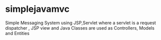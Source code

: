 simplejavamvc
=============

Simple Messaging System using JSP,Servlet where a servlet is a request dispatcher , JSP view and Java Classes are used as Controllers, Models and Entities
